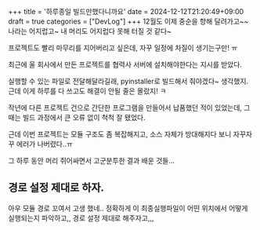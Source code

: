 +++
title = '하루종일 빌드만했다니까요'
date = 2024-12-12T21:20:49+09:00
draft = true
categories = ["DevLog"]
+++
12월도 이제 중순을 향해 달려가고~~ 나라는 어지럽고~  내 머리도 어지럽다 못해 터질 것 같다~  

프로젝트도 빨리 마무리를 지어버리고 싶은데, 자꾸 일정에 차질이 생기는구만! ㅠ   

최근에 울 회사에서 만든 프로젝트를 협력사 서버에 설치해야한다는 지시를 받았다.  

실행할 수 있는 파일로 전달해달라길래, pyinstaller로 빌드해서 줘야겠다~ 생각했지.  
근데 이게 하루를 다 쓰고도 해결이 안될 줄은 몰랐지! ㅋ 

작년에 다른 프로젝트 건으로 간단한 프로그램을 만들어서 납품했던 적이 있었는데, 그 때는 빌드 과정에서 큰 오류 없이 척척 잘 됐었다.  

근데 이번 프로젝트는 모듈 구조도 좀 복잡해지고, 소스 자체가 방대해지다 보니 자꾸자꾸 에러가 나버렸다..ㅠ

그 하루 동안 머리 쥐어싸면서 고군분투한 결과 배운 것들...

## 경로 설정 제대로 하자.
아우 모듈 경로 꼬여서 고생 했네.. 
정확하게 이 최종실행파일이 어떤 위치에서 어떻게 실행되는지 파악하고,, 경로 설정 제대로 해주자고,,,  

#
